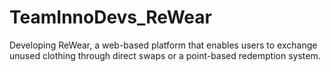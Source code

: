 # TeamInnoDevs_ReWear
Developing ReWear, a web-based platform that enables users to exchange unused clothing through direct swaps or a point-based redemption system.
